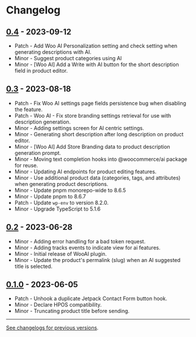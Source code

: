 # Changelog

## [0.4](https://github.com/woocommerce/woocommerce/releases/tag/0.4) - 2023-09-12

-   Patch - Add Woo AI Personalization setting and check setting when generating descriptions with AI.
-   Minor - Suggest product categories using AI
-   Minor - [Woo AI] Add a Write with AI button for the short description field in product editor.

## [0.3](https://github.com/woocommerce/woocommerce/releases/tag/0.3) - 2023-08-18

-   Patch - Fix Woo AI settings page fields persistence bug when disabling the feature.
-   Patch - Woo AI - Fix store branding settings retrieval for use with description generation.
-   Minor - Adding settings screen for AI centric settings.
-   Minor - Generating short description after long description on product editor.
-   Minor - [Woo AI] Add Store Branding data to product description generation prompt.
-   Minor - Moving text completion hooks into @woocommerce/ai package for reuse.
-   Minor - Updating AI endpoints for product editing features.
-   Minor - Use additional product data (categories, tags, and attributes) when generating product descriptions.
-   Minor - Update pnpm monorepo-wide to 8.6.5
-   Minor - Update pnpm to 8.6.7
-   Patch - Update `wp-env` to version 8.2.0.
-   Minor - Upgrade TypeScript to 5.1.6

## [0.2](https://github.com/woocommerce/woocommerce/releases/tag/0.2) - 2023-06-28 

-   Minor - Adding error handling for a bad token request.
-   Minor - Adding tracks events to indicate view for ai features.
-   Minor - Initial release of WooAI plugin.
-   Minor - Update the product's permalink (slug) when an AI suggested title is selected.

## [0.1.0](https://github.com/woocommerce/woocommerce/releases/tag/0.1.0) - 2023-06-05 

-   Patch - Unhook a duplicate Jetpack Contact Form button hook.
-   Minor - Declare HPOS compatibility.
-   Minor - Truncating product title before sending.

---

[See changelogs for previous versions](https://raw.githubusercontent.com/woocommerce/woocommerce/trunk/changelog.txt).
